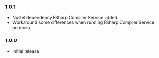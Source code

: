 ﻿
### 1.0.1

 * NuGet dependency FSharp.Compiler.Service added.
 * Workaround some differences when running FSharp.Compiler.Service on mono.

### 1.0.0

 * Initial release
